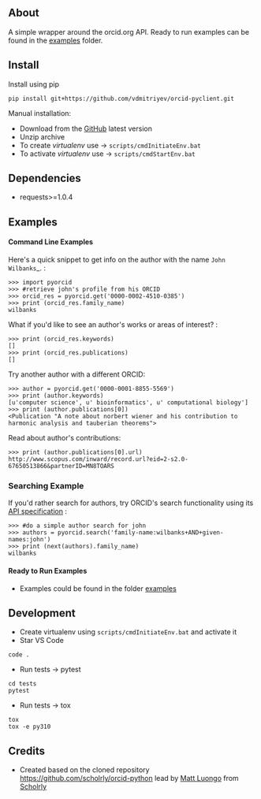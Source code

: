 ## About

A simple wrapper around the orcid.org API. Ready to run examples can be found in the [examples](examples) folder.

## Install

Install using pip
```
pip install git+https://github.com/vdmitriyev/orcid-pyclient.git
```

Manual installation:

* Download from the [GitHub](https://github.com/vdmitriyev/orcid-pyclient/archive/master.zip) latest version
* Unzip archive
* To create *virtualenv* use -> ```scripts/cmdInitiateEnv.bat```
* To activate *virtualenv* use -> ```scripts/cmdStartEnv.bat```

## Dependencies

* requests>=1.0.4

## Examples

#### Command Line Examples

Here's a quick snippet to get info on the author with the name `John Wilbanks`_. :

    >>> import pyorcid
    >>> #retrieve john's profile from his ORCID
    >>> orcid_res = pyorcid.get('0000-0002-4510-0385')
    >>> print (orcid_res.family_name)
    wilbanks

What if you'd like to see an author's works or areas of interest? :

    >>> print (orcid_res.keywords)
    []
    >>> print (orcid_res.publications)
    []

Try another author with a different ORCID:

    >>> author = pyorcid.get('0000-0001-8855-5569')
    >>> print (author.keywords)
    [u'computer science', u' bioinformatics', u' computational biology']
    >>> print (author.publications[0])
    <Publication "A note about norbert wiener and his contribution to harmonic analysis and tauberian theorems">

Read about author's contributions:

    >>> print (author.publications[0].url)
    http://www.scopus.com/inward/record.url?eid=2-s2.0-67650513866&partnerID=MN8TOARS

### Searching Example

If you'd rather search for authors, try ORCID's search functionality using its
[API specification](https://members.orcid.org/api/tutorial/search-orcid-registry) :

    >>> #do a simple author search for john
    >>> authors = pyorcid.search('family-name:wilbanks+AND+given-names:john')
    >>> print (next(authors).family_name)
    wilbanks

#### Ready to Run Examples

* Examples could be found in the folder [examples](examples)

## Development

* Create virtualenv using ```scripts/cmdInitiateEnv.bat``` and activate it
* Star VS Code
```
code .
```
* Run tests -> pytest
```
cd tests
pytest
```
* Run tests -> tox
```
tox
tox -e py310
```

## Credits

* Created based on the cloned repository https://github.com/scholrly/orcid-python lead by [Matt Luongo](https://github.com/mhluongo) from [Scholrly](https://github.com/scholrly/)
